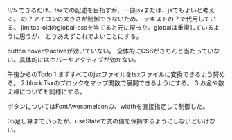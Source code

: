 8/5
できるだけ、tsxでの記述を目指すが、一部jsxまたは、jsでもよいと考える。
<FontAwesomeIcon icon={faQuestion}/>の？アイコンの大きさが制御できないため、
テキストの？で代用している。
jimitas-oldのglobal-cssを当てると元に戻った。globalは重複しているように思うが、
とりあえずこれでよいことにする。

button hoverやactiveが効いていない。
全体的にCSSがきちんと当たっていない。具体的にはホバーやアクティブが効かない。

午後からのTodo
1.まずすべてのjsxファイルをtsxファイルに変換できるよう努める。
2.block.Tsxのブロックをマップ関数で展開できるようにする。
3.お金や数え棒についても同様にする。

ボタンについてはFontAwesomeIconの、widthを直接指定して制御した。

05足し算までいったが、useStateで式の値を保持するようにしないといけない。
